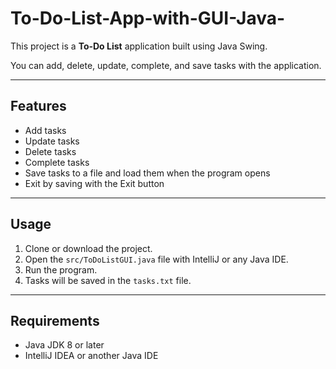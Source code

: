 # To-Do-List-App-with-GUI-Java-
This project is a **To-Do List** application built using Java Swing.

You can add, delete, update, complete, and save tasks with the application.

---

## Features
- Add tasks
- Update tasks
- Delete tasks
- Complete tasks
- Save tasks to a file and load them when the program opens
- Exit by saving with the Exit button

---

## Usage
1. Clone or download the project.
2. Open the `src/ToDoListGUI.java` file with IntelliJ or any Java IDE.
3. Run the program.
4. Tasks will be saved in the `tasks.txt` file.

---

## Requirements
- Java JDK 8 or later
- IntelliJ IDEA or another Java IDE
